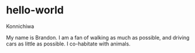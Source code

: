 # hello-world

Konnichiwa

My name is Brandon. I am a fan of walking as much as possible, and driving cars as little as possible.
I co-habitate with animals. 
